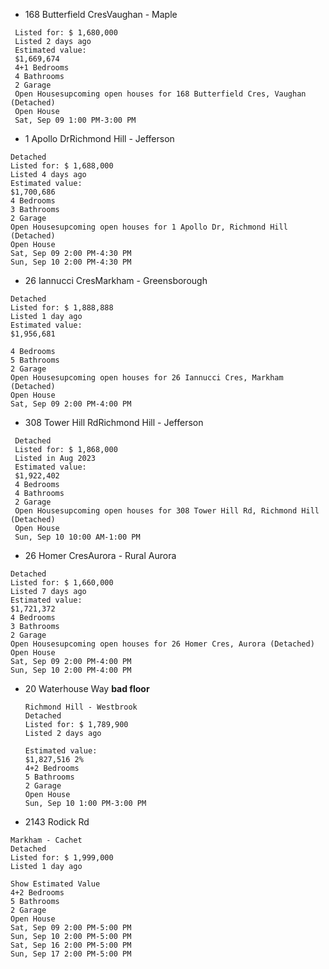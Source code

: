 - 168 Butterfield CresVaughan - Maple
 ```
  Listed for: $ 1,680,000
  Listed 2 days ago
  Estimated value:
  $1,669,674 
  4+1 Bedrooms
  4 Bathrooms
  2 Garage
  Open Housesupcoming open houses for 168 Butterfield Cres, Vaughan (Detached)
  Open House
  Sat, Sep 09 1:00 PM-3:00 PM
  ```

- 1 Apollo DrRichmond Hill - Jefferson
 ```
 Detached
 Listed for: $ 1,688,000
 Listed 4 days ago
 Estimated value:
 $1,700,686 
 4 Bedrooms
 3 Bathrooms
 2 Garage
 Open Housesupcoming open houses for 1 Apollo Dr, Richmond Hill (Detached)
 Open House
 Sat, Sep 09 2:00 PM-4:30 PM
 Sun, Sep 10 2:00 PM-4:30 PM
 ```

- 26 Iannucci CresMarkham - Greensborough

 ```
 Detached
 Listed for: $ 1,888,888
 Listed 1 day ago
 Estimated value:
 $1,956,681 
 
 4 Bedrooms
 5 Bathrooms
 2 Garage
 Open Housesupcoming open houses for 26 Iannucci Cres, Markham (Detached)
 Open House
 Sat, Sep 09 2:00 PM-4:00 PM
 ```

- 308 Tower Hill RdRichmond Hill - Jefferson
```
 Detached
 Listed for: $ 1,868,000
 Listed in Aug 2023
 Estimated value:
 $1,922,402 
 4 Bedrooms
 4 Bathrooms
 2 Garage
 Open Housesupcoming open houses for 308 Tower Hill Rd, Richmond Hill (Detached)
 Open House
 Sun, Sep 10 10:00 AM-1:00 PM
 ```
- 26 Homer CresAurora - Rural Aurora
 ```
 Detached
 Listed for: $ 1,660,000
 Listed 7 days ago
 Estimated value:
 $1,721,372 
 4 Bedrooms
 3 Bathrooms
 2 Garage
 Open Housesupcoming open houses for 26 Homer Cres, Aurora (Detached)
 Open House
 Sat, Sep 09 2:00 PM-4:00 PM
 Sun, Sep 10 2:00 PM-4:00 PM
 ```
- 20 Waterhouse Way  **bad floor**
  ```
  Richmond Hill - Westbrook
  Detached
  Listed for: $ 1,789,900
  Listed 2 days ago
  
  Estimated value:
  $1,827,516 2% 
  4+2 Bedrooms
  5 Bathrooms
  2 Garage
  Open House
  Sun, Sep 10 1:00 PM-3:00 PM
  ```
 - 2143 Rodick Rd
  ```
  Markham - Cachet
  Detached
  Listed for: $ 1,999,000
  Listed 1 day ago
  
  Show Estimated Value
  4+2 Bedrooms
  5 Bathrooms
  2 Garage
  Open House
  Sat, Sep 09 2:00 PM-5:00 PM
  Sun, Sep 10 2:00 PM-5:00 PM
  Sat, Sep 16 2:00 PM-5:00 PM
  Sun, Sep 17 2:00 PM-5:00 PM
  ```
